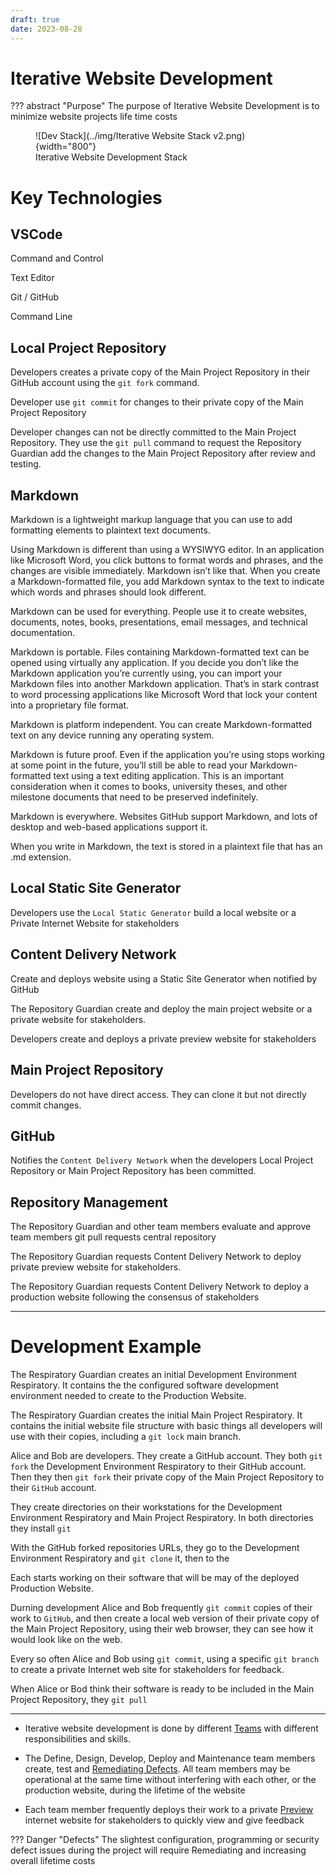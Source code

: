 ```yaml
---
draft: true
date: 2023-08-28
---
```


# Iterative Website Development

??? abstract "Purpose"
    The purpose of Iterative Website Development is to minimize website projects life time costs

<figure markdown>
  ![Dev Stack](../img/Iterative Website Stack v2.png){width="800"}
  <figcaption>Iterative Website Development Stack</figurecaption>
</figure>

# **Key Technologies**

## **VSCode**

Command and Control

Text Editor

Git / GitHub

Command Line

## **Local Project Repository**

Developers creates a private copy of the Main Project Repository in their GitHub 
account using the `git fork` command.

Developer use `git commit` for changes to their private copy of the Main Project Repository

Developer changes can not be directly committed to the Main Project Repository. They use the `git pull` command to request the Repository Guardian add the changes to the Main Project Repository after review and testing.

## **Markdown**

Markdown is a lightweight markup language that you can use to add formatting elements to plaintext text documents. 

Using Markdown is different than using a WYSIWYG editor. In an application like Microsoft Word, you click buttons to format words and phrases, and the changes are visible immediately. Markdown isn’t like that. When you create a Markdown-formatted file, you add Markdown syntax to the text to indicate which words and phrases should look different.

Markdown can be used for everything. People use it to create websites, documents, notes, books, presentations, email messages, and technical documentation.

Markdown is portable. Files containing Markdown-formatted text can be opened using virtually any application. If you decide you don’t like the Markdown application you’re currently using, you can import your Markdown files into another Markdown application. That’s in stark contrast to word processing applications like Microsoft Word that lock your content into a proprietary file format.

Markdown is platform independent. You can create Markdown-formatted text on any device running any operating system.

Markdown is future proof. Even if the application you’re using stops working at some point in the future, you’ll still be able to read your Markdown-formatted text using a text editing application. This is an important consideration when it comes to books, university theses, and other milestone documents that need to be preserved indefinitely.

Markdown is everywhere. Websites  GitHub support Markdown, and lots of desktop and web-based applications support it.

When you write in Markdown, the text is stored in a plaintext file that has an .md extension.

## **Local Static Site Generator**

Developers use the `Local Static Generator` build a local website or a Private Internet Website for stakeholders

## **Content Delivery Network**

Create and deploys website using a Static Site Generator when notified by GitHub

The Repository Guardian create and deploy the main project website or a private website for stakeholders.

Developers create and deploys a private preview website for stakeholders

## **Main Project Repository**

Developers do not have direct access. They can clone it but not directly commit changes.

## **GitHub**

Notifies the `Content Delivery Network` when the developers Local Project Repository or Main Project Repository has been committed.

## **Repository Management**

The Repository Guardian and other team members evaluate and approve team members git pull requests central repository

The Repository Guardian requests Content Delivery Network to deploy private preview website for stakeholders.

The Repository Guardian requests Content Delivery Network to deploy a production website following the consensus of stakeholders

---

# Development Example

The Respiratory Guardian creates an initial Development Environment Respiratory. It contains the the configured software development environment needed to create to the Production Website. 

The Respiratory Guardian creates the initial Main Project Respiratory. It contains the initial website file structure with basic things all developers will use with their copies, including a `git lock`  main branch.

Alice and Bob are developers. They create a GitHub account. They both `git fork` the Development Environment Respiratory to their GitHub account. Then they then `git fork` their private copy of the Main Project Repository to their `GitHub` account. 

They create directories on their workstations for the Development Environment Respiratory and Main Project Respiratory. In both directories they install `git`

With the GitHub forked repositories URLs, they go to the Development Environment Respiratory and `git clone` it, then to the  

Each starts working on their software that will be may of the deployed Production Website.

Durning development Alice and Bob frequently `git commit` copies of their work to `GitHub`, and then create a local web version of their private copy of the Main Project Repository, using their web browser, they can see how it would look like on the web.

Every so often Alice and Bob using `git commit`, using a specific `git branch` to create a private Internet web site for stakeholders for feedback.

When Alice or Bod think their software is ready to be included in the Main Project Repository, they `git pull`

---
- Iterative website development is done by different [Teams](../team_overview.md) with different responsibilities and skills.
 
- The Define, Design, Develop, Deploy and Maintenance team members create, test and [Remediating Defects](defect_remediation_cost.md)​. All team members may be operational at the same time without interfering with each other, or the production website, during the lifetime of the website

- Each team member frequently deploys their work to a private [Preview](preview.md) internet website for stakeholders to quickly view and give feedback 

??? Danger "Defects"
	The slightest configuration, programming or security defect issues during the project will require Remediating and increasing overall lifetime costs 
	
